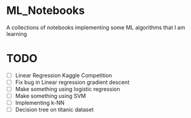 # ML_Notebooks
A collections of notebooks implementing some ML algorithms that I am learning

# TODO
- [ ] Linear Regression Kaggle Competition
- [ ] Fix bug in Linear regression gradient descent
- [ ] Make something using logistic regression
- [ ] Make something using SVM
- [ ] Implementing k-NN
- [ ] Decision tree on titanic dataset